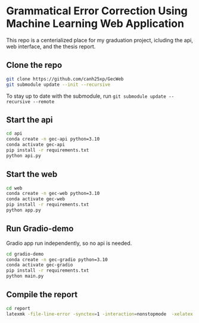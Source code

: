 # Grammatical Error Correction Using Machine Learning Web Application

This repo is a centerialized place for my graduation project, icluding the api, web interface, and the thesis report.

## Clone the repo

```sh
git clone https://github.com/canh25xp/GecWeb
git submodule update --init --recursive
```

To stay up to date with the submodule, run `git submodule update --recursive --remote`

## Start the api

```sh
cd api
conda create -n gec-api python=3.10
conda activate gec-api
pip install -r requirements.txt
python api.py
```

## Start the web

```sh
cd web
conda create -n gec-web python=3.10
conda activate gec-web
pip install -r requirements.txt
python app.py
```

## Run Gradio-demo

Gradio app run independently, so no api is needed.

```sh
cd gradio-demo
conda create -n gec-gradio python=3.10
conda activate gec-gradio
pip install -r requirements.txt
python main.py
```

## Compile the report

```sh
cd report
latexmk -file-line-error -synctex=1 -interaction=nonstopmode  -xelatex -outdir=build main.tex
```
